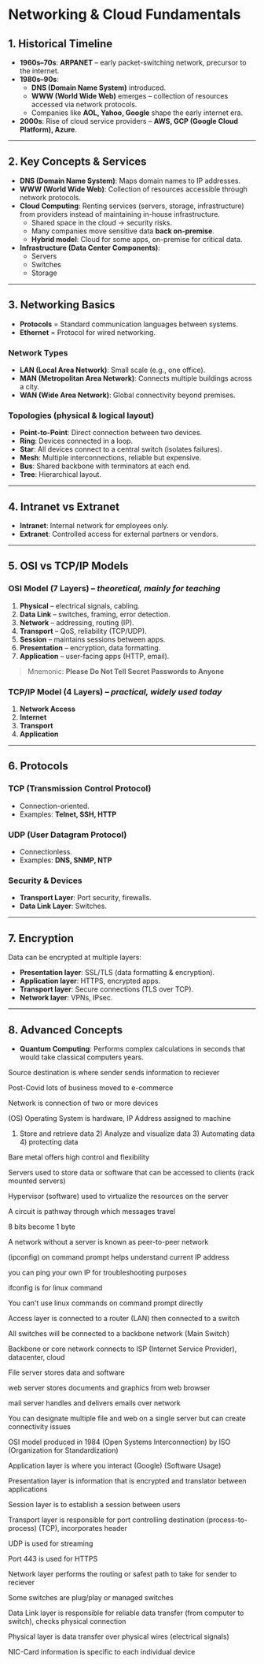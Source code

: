 # Networking & Cloud Fundamentals

## 1. Historical Timeline
- **1960s–70s**: **ARPANET** – early packet-switching network, precursor to the internet.  
- **1980s–90s**:  
  - **DNS (Domain Name System)** introduced.  
  - **WWW (World Wide Web)** emerges – collection of resources accessed via network protocols.  
  - Companies like **AOL, Yahoo, Google** shape the early internet era.  
- **2000s**: Rise of cloud service providers – **AWS, GCP (Google Cloud Platform), Azure**.

---

## 2. Key Concepts & Services
- **DNS (Domain Name System)**: Maps domain names to IP addresses.  
- **WWW (World Wide Web)**: Collection of resources accessible through network protocols.  
- **Cloud Computing**: Renting services (servers, storage, infrastructure) from providers instead of maintaining in-house infrastructure.  
  - Shared space in the cloud → security risks.  
  - Many companies move sensitive data **back on-premise**.  
  - **Hybrid model**: Cloud for some apps, on-premise for critical data.  
- **Infrastructure (Data Center Components)**:  
  - Servers  
  - Switches  
  - Storage  

---

## 3. Networking Basics
- **Protocols** = Standard communication languages between systems.  
- **Ethernet** = Protocol for wired networking.  

### Network Types
- **LAN (Local Area Network)**: Small scale (e.g., one office).  
- **MAN (Metropolitan Area Network)**: Connects multiple buildings across a city.  
- **WAN (Wide Area Network)**: Global connectivity beyond premises.  

### Topologies (physical & logical layout)
- **Point-to-Point**: Direct connection between two devices.  
- **Ring**: Devices connected in a loop.  
- **Star**: All devices connect to a central switch (isolates failures).  
- **Mesh**: Multiple interconnections, reliable but expensive.  
- **Bus**: Shared backbone with terminators at each end.  
- **Tree**: Hierarchical layout.  

---

## 4. Intranet vs Extranet
- **Intranet**: Internal network for employees only.  
- **Extranet**: Controlled access for external partners or vendors.  

---

## 5. OSI vs TCP/IP Models

### OSI Model (7 Layers) – *theoretical, mainly for teaching*
1. **Physical** – electrical signals, cabling.  
2. **Data Link** – switches, framing, error detection.  
3. **Network** – addressing, routing (IP).  
4. **Transport** – QoS, reliability (TCP/UDP).  
5. **Session** – maintains sessions between apps.  
6. **Presentation** – encryption, data formatting.  
7. **Application** – user-facing apps (HTTP, email).  

> Mnemonic: **Please Do Not Tell Secret Passwords to Anyone**

### TCP/IP Model (4 Layers) – *practical, widely used today*
1. **Network Access**  
2. **Internet**  
3. **Transport**  
4. **Application**

---

## 6. Protocols

### TCP (Transmission Control Protocol)
- Connection-oriented.  
- Examples: **Telnet, SSH, HTTP**  

### UDP (User Datagram Protocol)
- Connectionless.  
- Examples: **DNS, SNMP, NTP**  

### Security & Devices
- **Transport Layer**: Port security, firewalls.  
- **Data Link Layer**: Switches.  

---

## 7. Encryption
Data can be encrypted at multiple layers:  
- **Presentation layer**: SSL/TLS (data formatting & encryption).  
- **Application layer**: HTTPS, encrypted apps.  
- **Transport layer**: Secure connections (TLS over TCP).  
- **Network layer**: VPNs, IPsec.  

---

## 8. Advanced Concepts
- **Quantum Computing**: Performs complex calculations in seconds that would take classical computers years.  

Source destination is where sender sends information to reciever 

Post-Covid lots of business moved to e-commerce 

Network is connection of two or more devices

(OS) Operating System is hardware, IP Address assigned to machine

1) Store and retrieve data 2) Analyze and visualize data 3) Automating data 4) protecting data

Bare metal offers high control and flexibility

Servers used to store data or software that can be accessed to clients (rack mounted servers)

Hypervisor (software) used to virtualize the resources on the server

A circuit is pathway through which messages travel

8 bits become 1 byte

A network without a server is known as peer-to-peer network

(ipconfig) on command prompt helps understand current IP address

you can ping your own IP for troubleshooting purposes

ifconfig is for linux command

You can't use linux commands on command prompt directly

Access layer is connected to a router (LAN) then connected to a switch

All switches will be connected to a backbone network (Main Switch)

Backbone or core network connects to ISP (Internet Service Provider), datacenter, cloud

File server stores data and software

web server stores documents and graphics from web browser

mail server handles and delivers emails over network

You can designate multiple file and web on a single server but can create connectivity issues

OSI model produced in 1984 (Open Systems Interconnection) by ISO (Organization for Standardization)

Application layer is where you interact (Google) (Software Usage)

Presentation layer is information that is encrypted and translator between applications 

Session layer is to establish a session between users

Transport layer is responsible for port controlling destination (process-to-process) (TCP), incorporates header

UDP is used for streaming 

Port 443 is used for HTTPS

Network layer performs the routing or safest path to take for sender to reciever 

Some switches are plug/play or managed switches

Data Link layer is responsible for reliable data transfer (from computer to switch), checks physical connection

Physical layer is data transfer over physical wires (electrical signals)

NIC-Card information is specific to each individual device













